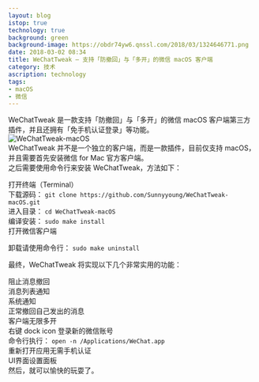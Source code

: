 ```yaml
---
layout: blog
istop: true
technology: true
background: green
background-image: https://obdr74yw6.qnssl.com/2018/03/1324646771.png
date: 2018-03-02 08:34
title: WeChatTweak – 支持「防撤回」与「多开」的微信 macOS 客户端
category: 技术
ascription: technology
tags:
- macOS
- 微信
---
```


WeChatTweak 是一款支持「防撤回」与「多开」的微信 macOS 客户端第三方插件，并且还拥有「免手机认证登录」等功能。  
![WeChatTweak-macOS](https://i.loli.net/2018/03/02/5a989b68e70f8.jpg)  
WeChatTweak 并不是一个独立的客户端，而是一款插件，目前仅支持 macOS，并且需要首先安装微信 for Mac 官方客户端。  
之后需要使用命令行来安装 WeChatTweak，方法如下：  

打开终端（Terminal）  
下载源码：  `git clone https://github.com/Sunnyyoung/WeChatTweak-macOS.git`  
进入目录：  `cd WeChatTweak-macOS`  
编译安装：  `sudo make install`  
打开微信客户端  

卸载请使用命令行：  `sudo make uninstall`  

最终，WeChatTweak 将实现以下几个非常实用的功能：  

阻止消息撤回  
消息列表通知  
系统通知  
正常撤回自己发出的消息  
客户端无限多开  
右键 dock icon 登录新的微信账号  
命令行执行：  `open -n /Applications/WeChat.app`  
重新打开应用无需手机认证  
UI界面设置面板  
然后，就可以愉快的玩耍了。  